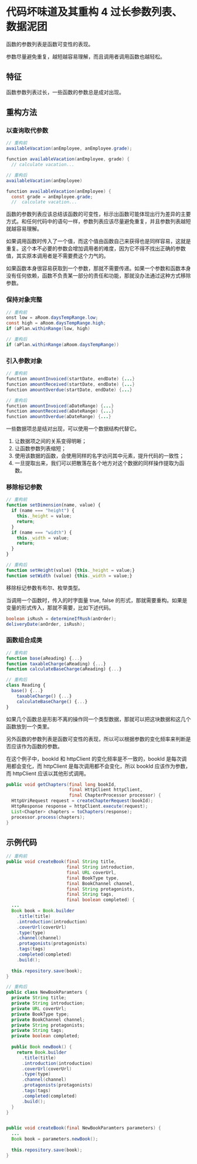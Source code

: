 # 代码坏味道及其重构 4 过长参数列表、数据泥团

函数的参数列表是函数可变性的表现。

参数尽量避免重复，越短越容易理解，而且调用者调用函数也越轻松。

## 特征

函数参数列表过长，一些函数的参数总是成对出现。

## 重构方法

### 以查询取代参数

```java
// 重构前
availableVacation(anEmployee, anEmployee.grade); 

function availableVacation(anEmployee, grade) {  
  // calculate vacation...

// 重构后
availableVacation(anEmployee)

function availableVacation(anEmployee) {   
  const grade = anEmployee.grade;  
  //  calculate vacation...
```

函数的参数列表应该总结该函数的可变性，标示出函数可能体现出行为差异的主要方式。和任何代码中的语句一样，参数列表应该尽量避免重复，并且参数列表越短就越容易理解。

如果调用函数时传入了一个值，而这个值由函数自己来获得也是同样容易，这就是重复。这个本不必要的参数会增加调用者的难度，因为它不得不找出正确的参数值，其实原本调用者是不需要费这个力气的。

如果函数本身很容易获取到一个参数，那就不需要传递。如果一个参数和函数本身没有任何依赖，函数不负责某一部分的责任和功能，那就没办法通过这种方式移除参数。

### 保持对象完整

```java
// 重构前
onst low = aRoom.daysTempRange.low; 
const high = aRoom.daysTempRange.high;
if (aPlan.withinRange(low, high)

// 重构后
if (aPlan.withinRange(aRoom.daysTempRange))
```

### 引入参数对象

```java
// 重构前
function amountInvoiced(startDate, endDate) {...} 
function amountReceived(startDate, endDate) {...} 
function amountOverdue(startDate, endDate) {...}

// 重构后
function amountInvoiced(aDateRange) {...} 
function amountReceived(aDateRange) {...} 
function amountOverdue(aDateRange) {...}
```

一些数据项总是结对出现，可以使用一个数据结构代替它。

1. 让数据项之间的关系变得明晰；
2. 让函数参数列表缩短；
3. 使用该数据的函数，会使用同样的名字访问其中元素，提升代码的一致性；
4. 一旦提取出来，我们可以把散落在各个地方对这个数据的同样操作提取为函数。

### 移除标记参数

```javascript
// 重构前
function setDimension(name, value) { 
  if (name === "height") {　　
    this._height = value; 　　
    return;　
  }　
  if (name === "width") { 　　
    this._width = value;
    return;　
  }
}

// 重构后
function setHeight(value) {this._height = value;} 
function setWidth (value) {this._width = value;}
```

移除标记参数有布尔、枚举类型。

当调用一个函数时，传入的时字面量 true, false 的形式，那就需要重构。如果是变量的形式传入，那就不需要，比如下述代码。

```java
boolean isRush = determineIfRush(anOrder);
deliveryDate(anOrder, isRush);
```

### 函数组合成类

```javascript
// 重构前
function base(aReading) {...}
function taxableCharge(aReading) {...} 
function calculateBaseCharge(aReading) {...}

// 重构后
class Reading { 
  base() {...}  
	taxableCharge() {...}   
	calculateBaseCharge() {...}
}
```

如果几个函数总是形影不离的操作同一个类型数据，那就可以把这块数据和这几个函数放到一个类里。

另外函数的参数列表是函数可变性的表现，所以可以根据参数的变化频率来判断是否应该作为函数的参数。

在这个例子中，bookId 和 httpClient 的变化频率是不一致的，bookId 是每次调用都会变化，而 httpClient 是每次调用都不会变化，所以 bookId 应该作为参数，而 httpClient 应该以其他形式调用。

```java
public void getChapters(final long bookId, 
                        final HttpClient httpClient,
                        final ChapterProcessor processor) {
  HttpUriRequest request = createChapterRequest(bookId);
  HttpResponse response = httpClient.execute(request);
  List<Chapter> chapters = toChapters(response);
  processor.process(chapters);
}
```

## 示例代码

```java
// 重构前
public void createBook(final String title, 
                       final String introduction,
                       final URL coverUrl,
                       final BookType type,
                       final BookChannel channel,
                       final String protagonists,
                       final String tags,
                       final boolean completed) {
  ...
  Book book = Book.builder
    .title(title) 
    .introduction(introduction)
    .coverUrl(coverUrl)
    .type(type)
    .channel(channel)
    .protagonists(protagonists)
    .tags(tags)
    .completed(completed)
    .build();
    
  this.repository.save(book);
}

// 重构后
public class NewBookParamters {
  private String title;
  private String introduction;
  private URL coverUrl;
  private BookType type;
  private BookChannel channel;
  private String protagonists;
  private String tags;
  private boolean completed;
  
  public Book newBook() {
    return Book.builder
      .title(title) 
      .introduction(introduction)
      .coverUrl(coverUrl)
      .type(type)
      .channel(channel)
      .protagonists(protagonists)
      .tags(tags)
      .completed(completed)
      .build();
  }
}


public void createBook(final NewBookParamters parameters) {
  ...
  Book book = parameters.newBook();
    
  this.repository.save(book);
}
```